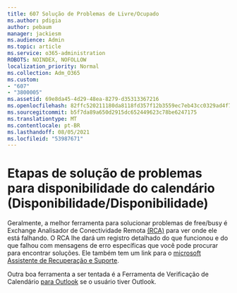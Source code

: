 ```yaml
---
title: 607 Solução de Problemas de Livre/Ocupado
ms.author: pdigia
author: pebaum
manager: jackiesm
ms.audience: Admin
ms.topic: article
ms.service: o365-administration
ROBOTS: NOINDEX, NOFOLLOW
localization_priority: Normal
ms.collection: Adm_O365
ms.custom:
- "607"
- "3800005"
ms.assetid: 69e8da45-4d29-48ea-8279-d35313367216
ms.openlocfilehash: 82ffc520211180da8118fd357f12b3559ec7eb43cc0329ad4f7e58f42bd8c3eb
ms.sourcegitcommit: b5f7da89a650d2915dc652449623c78be6247175
ms.translationtype: MT
ms.contentlocale: pt-BR
ms.lasthandoff: 08/05/2021
ms.locfileid: "53987671"
---
```

# <a name="troubleshooting-steps-for-calendar-availability-freebusy"></a>Etapas de solução de problemas para disponibilidade do calendário (Disponibilidade/Disponibilidade)

Geralmente, a melhor ferramenta para solucionar problemas de free/busy é Exchange Analisador de Conectividade Remota [(RCA)](https://testconnectivity.microsoft.com/Default.aspx?testId=freeBusy) para ver onde ele está falhando. O RCA lhe dará um registro detalhado do que funcionou e do que falhou com mensagens de erro específicas que você pode procurar para encontrar soluções. Ele também tem um link para o [microsoft Assistente de Recuperação e Suporte](https://diagnostics.office.com/).

Outra boa ferramenta a ser tentada é a Ferramenta de Verificação de Calendário [para Outlook](https://www.microsoft.com/download/details.aspx?id=28786) se o usuário tiver Outlook.

